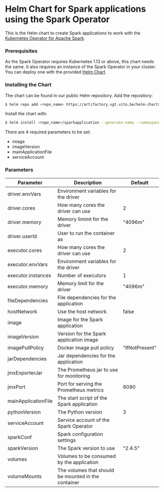 # Helm Chart for Spark applications using the Spark Operator

This is the Helm chart to create Spark applications to work with the [Kubernetes Operator for Apache Spark](https://github.com/GoogleCloudPlatform/spark-on-k8s-operator).

### Prerequisites

As the Spark Operator requires Kubernetes 1.13 or above, this chart needs the same. It also requires an instance of the Spark Operator in your cluster. You can deploy one with the provided [Helm Chart](https://github.com/helm/charts/tree/master/incubator/sparkoperator)

### Installing the Chart

The chart can be found in our public Helm repository. Add the repository:

```bash
$ helm repo add <repo_name> https://artifactory.vgt.vito.be/helm-charts
```

Install the chart with:

```bash
$ helm install <repo_name>/sparkapplication --generate-name --namespace <namespace>
```

There are 4 required parameters to be set:
  * image
  * imageVersion
  * mainApplicationFile
  * serviceAccount

### Parameters

| Parameter           | Description                                         | Default        |
|---------------------|-----------------------------------------------------|----------------|
| driver.envVars      | Environment variables for the driver                |                |
| driver.cores        | How many cores the driver can use                   | 2              |
| driver.memory       | Memory limimt for the driver                        | "4096m"        |
| driver.userId       | User to run the container as                        |                |
| executor.cores      | How many cores the driver can use                   | 2              |
| executor.envVars    | Environment variables for the driver                |                |
| executor.instances  | Number of executors                                 | 1              |
| executor.memory     | Memory limit for the driver                         | "4096m"        |
| fileDependencies    | File dependencies for the application               |                |
| hostNetwork         | Use the host network                                | false          |
| image               | Image for the Spark application                     |                |
| imageVersion        | Version for the Spark application image             |                |
| imagePullPolicy     | Docker image pull policy                            | "IfNotPresent" |
| jarDependencies     | Jar dependencies for the application                |                |
| jmxExporterJar      | The Prometheus jar to use for monitoring            |                |
| jmxPort             | Port for serving the Prometheus metrics             | 8090           |
| mainApplicationFile | The start script of the Spark application           |                |
| pythonVersion       | The Python version                                  | 3              |
| serviceAccount      | Service account of the Spark Operator               |                |
| sparkConf           | Spark configuration settings                        |                |
| sparkVersion        | The Spark version to use                            | "2.4.5"        |
| volumes             | Volumes to be consumed by the application           |                |
| volumeMounts        | The volumes that should be mounted in the container |                |
